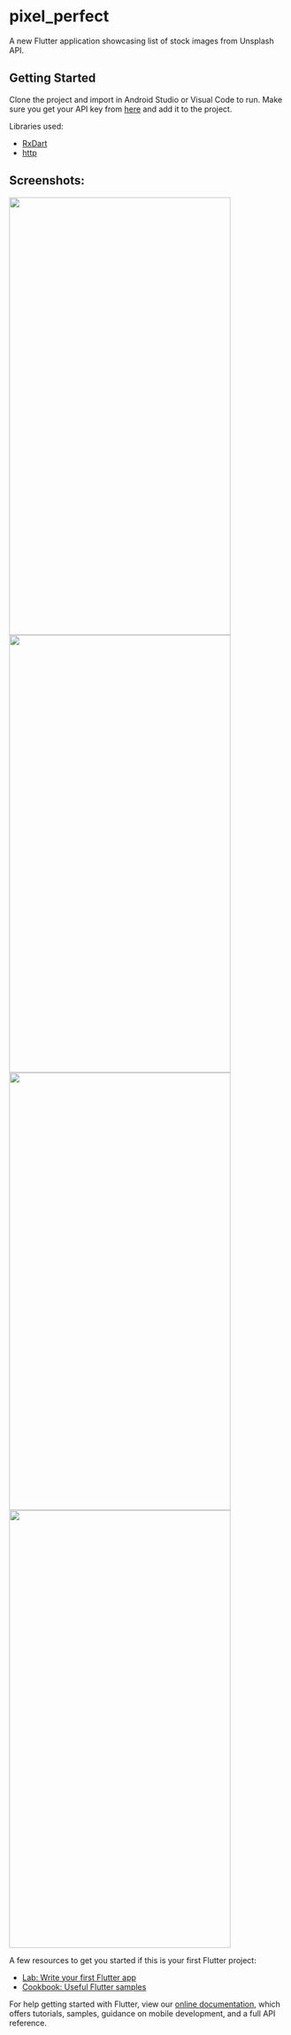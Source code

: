 # pixel_perfect

A new Flutter application showcasing list of stock images from Unsplash API.

## Getting Started

Clone the project and import in Android Studio or Visual Code to run. Make sure you get your API key from [here](https://unsplash.com/developers) and add it to the project.

Libraries used:
- [RxDart](https://pub.dev/packages/rxdart)
- [http](https://pub.dev/packages/http)

## Screenshots:
<img src="https://user-images.githubusercontent.com/14856659/62009618-f1aaa980-b17e-11e9-96d9-c3777d10548d.png" width="400" height="790"> <img src="https://user-images.githubusercontent.com/14856659/62009627-fe2f0200-b17e-11e9-90ab-a370d4bb7fff.png" width="400" height="790">
<img src="https://user-images.githubusercontent.com/14856659/62009744-384cd380-b180-11e9-81f2-87762f846140.png" width="400" height="790"> <img src="https://user-images.githubusercontent.com/14856659/62009745-384cd380-b180-11e9-853c-461cbaf42198.png" width="400" height="790"> 


A few resources to get you started if this is your first Flutter project:

- [Lab: Write your first Flutter app](https://flutter.dev/docs/get-started/codelab)
- [Cookbook: Useful Flutter samples](https://flutter.dev/docs/cookbook)

For help getting started with Flutter, view our
[online documentation](https://flutter.dev/docs), which offers tutorials,
samples, guidance on mobile development, and a full API reference.
